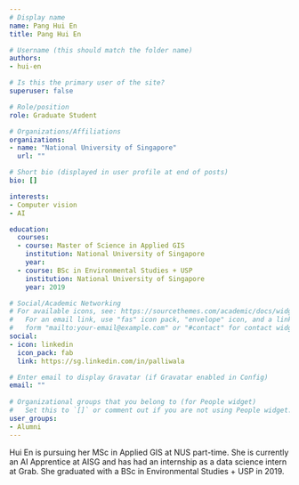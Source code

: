 ```yaml
---
# Display name
name: Pang Hui En
title: Pang Hui En

# Username (this should match the folder name)
authors:
- hui-en

# Is this the primary user of the site?
superuser: false

# Role/position
role: Graduate Student

# Organizations/Affiliations
organizations:
- name: "National University of Singapore"
  url: ""

# Short bio (displayed in user profile at end of posts)
bio: []

interests:
- Computer vision
- AI

education:
  courses:
  - course: Master of Science in Applied GIS
    institution: National University of Singapore
    year: 
  - course: BSc in Environmental Studies + USP
    institution: National University of Singapore
    year: 2019

# Social/Academic Networking
# For available icons, see: https://sourcethemes.com/academic/docs/widgets/#icons
#   For an email link, use "fas" icon pack, "envelope" icon, and a link in the
#   form "mailto:your-email@example.com" or "#contact" for contact widget.
social:
- icon: linkedin
  icon_pack: fab
  link: https://sg.linkedin.com/in/palliwala

# Enter email to display Gravatar (if Gravatar enabled in Config)
email: ""
  
# Organizational groups that you belong to (for People widget)
#   Set this to `[]` or comment out if you are not using People widget.  
user_groups:
- Alumni
---
```


Hui En is pursuing her MSc in Applied GIS at NUS part-time. She is currently an AI Apprentice at AISG and has had an internship as a data science intern at Grab. She graduated with a BSc in Environmental Studies + USP in 2019. 
